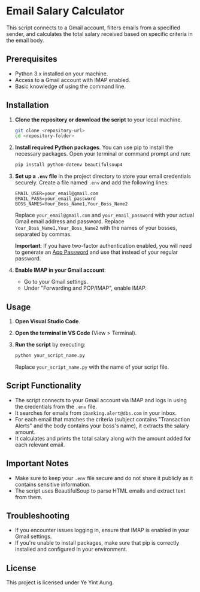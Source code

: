 # Email Salary Calculator

This script connects to a Gmail account, filters emails from a specified sender, and calculates the total salary received based on specific criteria in the email body.

## Prerequisites

- Python 3.x installed on your machine.
- Access to a Gmail account with IMAP enabled.
- Basic knowledge of using the command line.

## Installation

1. **Clone the repository or download the script** to your local machine.

    ```bash
    git clone <repository-url>
    cd <repository-folder>
    ```

2. **Install required Python packages**. You can use pip to install the necessary packages. Open your terminal or command prompt and run:

    ```bash
    pip install python-dotenv beautifulsoup4
    ```

3. **Set up a `.env` file** in the project directory to store your email credentials securely. Create a file named `.env` and add the following lines:

    ```
    EMAIL_USER=your_email@gmail.com
    EMAIL_PASS=your_email_password
    BOSS_NAMES=Your_Boss_Name1,Your_Boss_Name2
    ```

    Replace `your_email@gmail.com` and `your_email_password` with your actual Gmail email address and password. Replace `Your_Boss_Name1,Your_Boss_Name2` with the names of your bosses, separated by commas.

    **Important**: If you have two-factor authentication enabled, you will need to generate an [App Password](https://support.google.com/accounts/answer/185201) and use that instead of your regular password.

4. **Enable IMAP in your Gmail account**:
   - Go to your Gmail settings.
   - Under "Forwarding and POP/IMAP", enable IMAP.

## Usage

1. **Open Visual Studio Code**.

2. **Open the terminal in VS Code** (View > Terminal).

3. **Run the script** by executing:

    ```bash
    python your_script_name.py
    ```

   Replace `your_script_name.py` with the name of your script file.

## Script Functionality

- The script connects to your Gmail account via IMAP and logs in using the credentials from the `.env` file.
- It searches for emails from `ibanking.alert@dbs.com` in your inbox.
- For each email that matches the criteria (subject contains "Transaction Alerts" and the body contains your boss's name), it extracts the salary amount.
- It calculates and prints the total salary along with the amount added for each relevant email.

## Important Notes

- Make sure to keep your `.env` file secure and do not share it publicly as it contains sensitive information.
- The script uses BeautifulSoup to parse HTML emails and extract text from them. 

## Troubleshooting

- If you encounter issues logging in, ensure that IMAP is enabled in your Gmail settings.
- If you're unable to install packages, make sure that pip is correctly installed and configured in your environment.

## License

This project is licensed under Ye Yint Aung.

